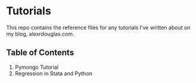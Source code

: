 # Tutorials

This repo contains the reference files for any tutorials I’ve written about on my blog, alexrdouglas.com.

## Table of Contents

1. Pymongo Tutorial
2. Regression in Stata and Python